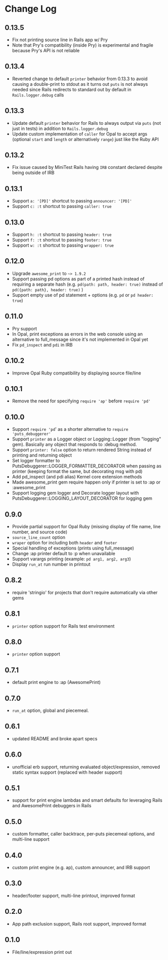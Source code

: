# Change Log

## 0.13.5

- Fix not printing source line in Rails app w/ Pry
- Note that Pry's compatibility (inside Pry) is experimental and fragile because Pry's API is not reliable

## 0.13.4

- Reverted change to default `printer` behavior from 0.13.3 to avoid causing a double-print to stdout as it turns out `puts` is not always needed since Rails redirects to standard out by default in `Rails.logger.debug` calls

## 0.13.3

- Update default `printer` behavior for Rails to always output via `puts` (not just in tests) in addition to `Rails.logger.debug`
- Update custom implementation of `caller` for Opal to accept args (optional `start` and `length` or alternatively `range`) just like the Ruby API

## 0.13.2

- Fix issue caused by MiniTest Rails having `IRB` constant declared despite being outside of IRB

## 0.13.1

- Support `a: '[PD]'` shortcut to passing `announcer: '[PD]'`
- Support `c: :t` shortcut to passing `caller: true`

## 0.13.0

- Support `h: :t` shortcut to passing `header: true`
- Support `f: :t` shortcut to passing `footer: true`
- Support `w: :t` shortcut to passing `wrapper: true`

## 0.12.0

- Upgrade `awesome_print` to `~> 1.9.2`
- Support passing pd options as part of a printed hash instead of requiring a separate hash (e.g. `pd(path: path, header: true)` instead of `pd({path: path}, header: true)` )
- Support empty use of pd statement + options (e.g. `pd` or `pd header: true`)

## 0.11.0

- Pry support
- In Opal, print exceptions as errors in the web console using an alternative to full_message since it's not implemented in Opal yet
- Fix `pd_inspect` and `pdi` in IRB

## 0.10.2

- Improve Opal Ruby compatibility by displaying source file/line

## 0.10.1

- Remove the need for specifying `require 'ap'` before `require 'pd'`

## 0.10.0

- Support `require 'pd`' as a shorter alternative to `require 'puts_debuggerer'`
- Support `printer` as a Logger object or Logging::Logger (from "logging" gem). Basically any object that responds to :debug method.
- Support `printer: false` option to return rendered String instead of printing and returning object
- Set logger formatter to PutsDebuggerer::LOGGER_FORMATTER_DECORATOR when passing as printer (keeping format the same, but decorating msg with pd)
- Add pd_inspect (and pdi alias) Kernel core extension methods
- Made awesome_print gem require happen only if printer is set to :ap or :awesome_print
- Support logging gem logger and Decorate logger layout with PutsDebuggerer::LOGGING_LAYOUT_DECORATOR for logging gem

## 0.9.0

- Provide partial support for Opal Ruby (missing display of file name, line number, and source code)
- `source_line_count` option
- `wraper` option for including both `header` and `footer`
- Special handling of exceptions (prints using full_message)
- Change :ap printer default to :p when unavailable
- Support varargs printing (example: `pd arg1, arg2, arg3`)
- Display `run_at` run number in printout

## 0.8.2

- require 'stringio' for projects that don't require automatically via other gems

## 0.8.1

- `printer` option support for Rails test environment

## 0.8.0

- `printer` option support

## 0.7.1

- default print engine to :ap (AwesomePrint)

## 0.7.0

- `run_at` option, global and piecemeal.

## 0.6.1

- updated README and broke apart specs

## 0.6.0

- unofficial erb support, returning evaluated object/expression, removed static syntax support (replaced with header support)

## 0.5.1

- support for print engine lambdas and smart defaults for leveraging Rails and AwesomePrint debuggers in Rails

## 0.5.0

- custom formatter, caller backtrace, per-puts piecemeal options, and multi-line support

## 0.4.0

- custom print engine (e.g. ap), custom announcer, and IRB support

## 0.3.0

- header/footer support, multi-line printout, improved format

## 0.2.0

- App path exclusion support, Rails root support, improved format

## 0.1.0

- File/line/expression print out
